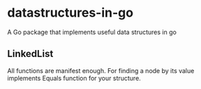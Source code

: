 # datastructures-in-go
 A Go package that implements useful data structures in go

## LinkedList 
 All functions are manifest enough. For finding a node by its value
 implements Equals function for your structure.